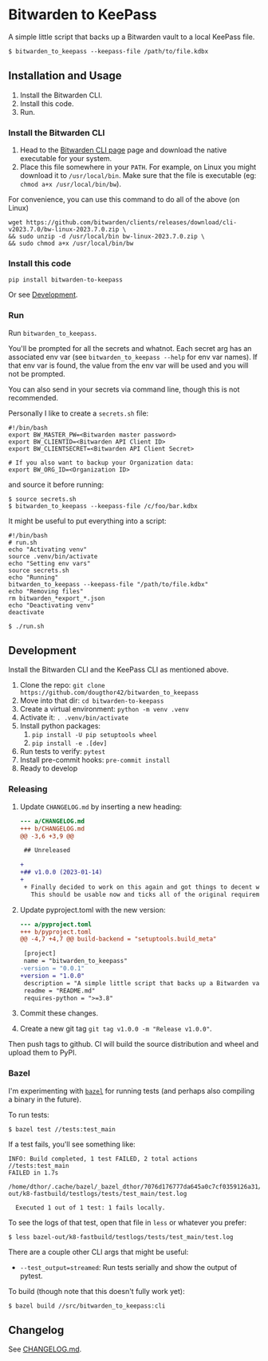 # Bitwarden to KeePass

A simple little script that backs up a Bitwarden vault to a local KeePass file.

```console
$ bitwarden_to_keepass --keepass-file /path/to/file.kdbx
```


## Installation and Usage

1.  Install the Bitwarden CLI.
2.  Install this code.
3.  Run.


### Install the Bitwarden CLI

1.  Head to the [Bitwarden CLI page][bw-cli] page and download the native executable
    for your system.
2.  Place this file somewhere in your `PATH`. For example, on Linux you might
    download it to `/usr/local/bin`. Make sure that the file is executable (eg:
    `chmod a+x /usr/local/bin/bw`).

For convenience, you can use this command to do all of the above (on Linux)

```console
wget https://github.com/bitwarden/clients/releases/download/cli-v2023.7.0/bw-linux-2023.7.0.zip \
&& sudo unzip -d /usr/local/bin bw-linux-2023.7.0.zip \
&& sudo chmod a+x /usr/local/bin/bw
```


### Install this code

```console
pip install bitwarden-to-keepass
```

Or see [Development](#development).


### Run

Run `bitwarden_to_keepass`.

You'll be prompted for all the secrets and whatnot. Each secret arg has an
associated env var (see `bitwarden_to_keepass --help` for env var names). If
that env var is found, the value from the env var will be used and you will
not be prompted.

You can also send in your secrets via command line, though this is not
recommended.

Personally I like to create a `secrets.sh` file:

```shell
#!/bin/bash
export BW_MASTER_PW=<Bitwarden master password>
export BW_CLIENTID=<Bitwarden API Client ID>
export BW_CLIENTSECRET=<Bitwarden API Client Secret>

# If you also want to backup your Organization data:
export BW_ORG_ID=<Organization ID>
```

and source it before running:

```console
$ source secrets.sh
$ bitwarden_to_keepass --keepass-file /c/foo/bar.kdbx
```

It might be useful to put everything into a script:

```shell
#!/bin/bash
# run.sh
echo "Activating venv"
source .venv/bin/activate
echo "Setting env vars"
source secrets.sh
echo "Running"
bitwarden_to_keepass --keepass-file "/path/to/file.kdbx"
echo "Removing files"
rm bitwarden_*export_*.json
echo "Deactivating venv"
deactivate
```

```console
$ ./run.sh
```


## Development

Install the Bitwarden CLI and the KeePass CLI as mentioned above.

1.  Clone the repo: `git clone https://github.com/dougthor42/bitwarden_to_keepass`
2.  Move into that dir: `cd bitwarden-to-keepass`
3.  Create a virtual environment: `python -m venv .venv`
4.  Activate it: `. .venv/bin/activate`
5.  Install python packages:
    1.  `pip install -U pip setuptools wheel`
    2.  `pip install -e .[dev]`
6.  Run tests to verify: `pytest`
7.  Install pre-commit hooks: `pre-commit install`
8.  Ready to develop


### Releasing

1.  Update `CHANGELOG.md` by inserting a new heading:
    ```diff
    --- a/CHANGELOG.md
    +++ b/CHANGELOG.md
    @@ -3,6 +3,9 @@

     ## Unreleased

    +
    +## v1.0.0 (2023-01-14)
    +
     + Finally decided to work on this again and got things to decent working state!
       This should be usable now and ticks all of the original requirements.
    ```

2.  Update pyproject.toml with the new version:
    ```diff
    --- a/pyproject.toml
    +++ b/pyproject.toml
    @@ -4,7 +4,7 @@ build-backend = "setuptools.build_meta"

     [project]
     name = "bitwarden_to_keepass"
    -version = "0.0.1"
    +version = "1.0.0"
     description = "A simple little script that backs up a Bitwarden vault to a local KeePass file."
     readme = "README.md"
     requires-python = ">=3.8"
    ```
3.  Commit these changes.
4.  Create a new git tag `git tag v1.0.0 -m "Release v1.0.0"`.

Then push tags to github. CI will build the source distribution and wheel and
upload them to PyPI.


### Bazel

I'm experimenting with [`bazel`][bazel] for running tests (and perhaps also compiling
a binary in the future).

To run tests:

```console
$ bazel test //tests:test_main
```

If a test fails, you'll see something like:

```
INFO: Build completed, 1 test FAILED, 2 total actions
//tests:test_main                                                        FAILED in 1.7s
  /home/dthor/.cache/bazel/_bazel_dthor/7076d176777da645a0c7cf0359126a31/execroot/_main/bazel-out/k8-fastbuild/testlogs/tests/test_main/test.log

  Executed 1 out of 1 test: 1 fails locally.
```

To see the logs of that test, open that file in `less` or whatever you prefer:

```console
$ less bazel-out/k8-fastbuild/testlogs/tests/test_main/test.log
```

There are a couple other CLI args that might be useful:

+ `--test_output=streamed`: Run tests serially and show the output of pytest.

To build (though note that this doesn't fully work yet):

```console
$ bazel build //src/bitwarden_to_keepass:cli
```


## Changelog

See [CHANGELOG.md](./CHANGELOG.md).


[bw-cli]: https://bitwarden.com/help/cli/
[bazel]: https://bazel.build/
